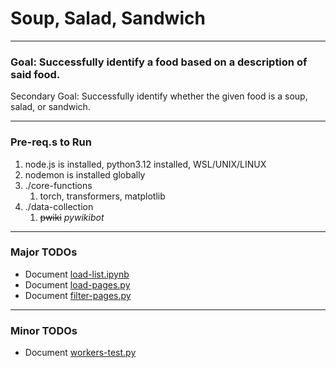 # Soup, Salad, Sandwich
---
### Goal: Successfully identify a food based on a description of said food.
Secondary Goal: Successfully identify whether the given food is a soup, salad, or sandwich.

---
### Pre-req.s to Run
1. node.js is installed, python3.12 installed, WSL/UNIX/LINUX
2. nodemon is installed globally
3. ./core-functions
   1. torch, transformers, matplotlib
4. ./data-collection
   1. ~~pwiki~~ *pywikibot*

---
### Major TODOs
- Document [load-list.ipynb]("./data-collection/load-list.ipynb")
- Document [load-pages.py]("./data-collection/load-pages.py")
- Document [filter-pages.py]("./data-collection/filter-pages.py")
---
### Minor TODOs
- Document [workers-test.py]("./data-collection/workers-test.py")